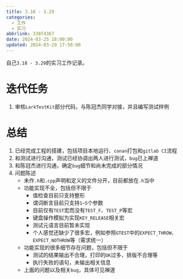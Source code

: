 ```yaml
---
title: 3.18 - 3.29
categories:
  - 工作
  - 实习
abbrlink: 338fd367
date: 2024-03-25 18:00:00
updated: 2024-03-29 17:50:00
---
```


<meta name="referrer" content="no-referrer"/>

自己`3.18 - 3.29`的实习工作记录。

<!-- more -->

# 迭代任务

1. 审核`LarkTestKit`部分代码，与陈冠杰同学对接，并且编写测试样例

# 总结

1. 已经完成工程的搭建，包括项目本地运行、`conan`打包和`gitlab CI`流程
2. 和测试进行沟通，测试已经协调出两人进行测试，`bug`已上禅道
3. 和陈冠杰进行沟通，确定`bug`细节和尚未完成的部分情况
4. 问题陈述
   - 未作`.h`和`.cpp`声明和定义的文件分开，目前都放在`.h`当中
   - 功能实现不全，包括但不限于
     - 值检查目前只支持整形
     - 谓词断言目前只支持`1~5`个参数
     - 目前仅有`TEST`宏而没有`TEST_F`、`TEST_P`等宏
     - 键盘操作模拟为实现`KEY_RELEASE`相关宏
     - 测试元语言目前暂未实现
     - 个人感觉还缺少了很多宏，例如参照`GTEST`中的`EXPECT_THROW`、`EXPECT_NOTHROW`等（需求统一）
   - 功能实现的很多细节存在问题，包括但不限于
     - 测试的结果输出不合理，打印的`OK`过多，排版不合理等
     - 执行失败的语句，未输出相关信息
   - 上面的问题以及相关`bug`，具体可见禅道

